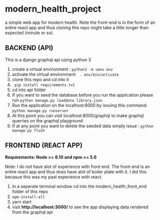# modern_health_project
a simple web app for modern health. Note the front-end is in the form of an entire react app and thus cloning this repo might take a little longer than expected (minute or so). 


## BACKEND (API)

This is a django graphql api using python 3 

1) create a virtual environment : ``` python3 -m venv env ```
2) activate the virtual environment: ``` . env/bin/activate```
3) clone this repo and cd into it 
4) ``` pip install requirements.txt``` 
5) cd into api folder 
6) If you want to seed the database before you run the application please run ```python manage.py loaddata library.json``` 
7) Run the application on the localhost:8000 by issuing this command: ``` python manage.py runserver ```
8) At this point you can visit localhost:8000/graphql to make graphql querries on the graphql playground 
9) If at any point you want to delete the seeded data simply issue : ``` python manage.py flush ```



## FRONTEND (REACT APP)
**Requirements: Node >= 8.10 and npm >= 5.6** 

Note: I do not have alot of experience with front end. The front-end is an entire react app and thus does have alot of boiler plate with it. I did this becasue this was my past experience with react. 

1) In a seperate terminal window cd into the modern_health_front_end folder of this repo
2) ```npm-install-all```
3) yarn start  
4) visit **http://localhost:3000/** to see the app displaying data rendered from the graphql api 
